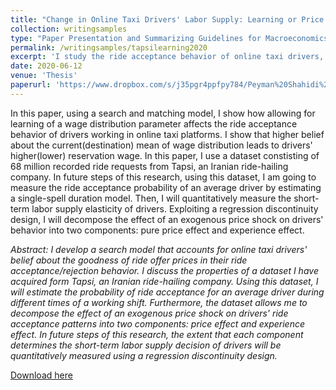 ```yaml
---
title: "Change in Online Taxi Drivers' Labor Supply: Learning or Price Effect? Evidence from Tapsi."
collection: writingsamples
type: "Paper Presentation and Summarizing Guidelines for Macroeconomics I students"
permalink: /writingsamples/tapsilearning2020
excerpt: 'I study the ride acceptance behavior of online taxi drivers, allowing them to update their beliefs about wage distribution of offers.'
date: 2020-06-12
venue: 'Thesis'
paperurl: 'https://www.dropbox.com/s/j35pgr4ppfpy784/Peyman%20Shahidi%20-%20Proposal%202nd%20Draft.pdf?dl=0'
---
```


In this paper, using a search and matching model, I show how allowing for learning of a wage distribution parameter affects the ride acceptance behavior of drivers working in online taxi platforms. I show that higher belief about the current(destination) mean of wage distribution leads to drivers' higher(lower) reservation wage. In this paper, I use a dataset constisting of 68 million recorded ride requests from Tapsi, an Iranian ride-hailing company. In future steps of this research, using this dataset, I am going to measure the ride acceptance probability of an average driver by estimating a single-spell duration model. Then, I will quantitatively measure the short-term labor supply elasticity of drivers. Exploiting a regression discontinuity design, I will decompose the effect of an exogenous price shock on drivers' behavior into two components: pure price effect and experience effect.


*Abstract: I develop a search model that accounts for online taxi drivers' belief about the goodness of ride offer prices in their ride acceptance/rejection behavior. I discuss the properties of a dataset I have acquired form Tapsi, an Iranian ride-hailing company. Using this dataset, I will estimate the probability of ride acceptance for an average driver during different times of a working shift. Furthermore, the dataset allows me to decompose the effect of an exogenous price shock on drivers' ride acceptance patterns into two components: price effect and experience effect. In future steps of this research, the extent that each component determines the short-term labor supply decision of drivers will be quantitatively measured using a regression discontinuity design.*

[Download here](https://www.dropbox.com/s/j35pgr4ppfpy784/Peyman%20Shahidi%20-%20Proposal%202nd%20Draft.pdf?dl=0)
